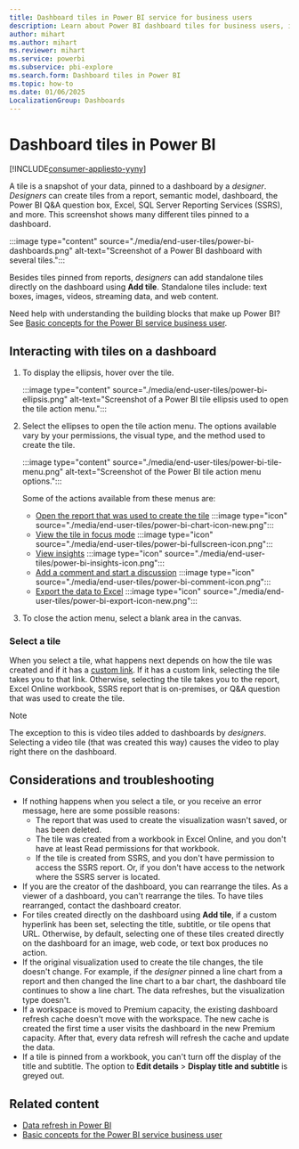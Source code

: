 ```yaml
---
title: Dashboard tiles in Power BI service for business users
description: Learn about Power BI dashboard tiles for business users, including tiles that are created from SQL Server Reporting Services (SSRS).
author: mihart
ms.author: mihart
ms.reviewer: mihart
ms.service: powerbi
ms.subservice: pbi-explore
ms.search.form: Dashboard tiles in Power BI
ms.topic: how-to
ms.date: 01/06/2025
LocalizationGroup: Dashboards
---
```


# Dashboard tiles in Power BI

[!INCLUDE[consumer-appliesto-yyny](../includes/consumer-appliesto-ynny.md)]

A tile is a snapshot of your data, pinned to a dashboard by a *designer*. *Designers* can create tiles from a report, semantic model, dashboard, the Power BI Q&A question box, Excel, SQL Server Reporting Services (SSRS), and more. This screenshot shows many different tiles pinned to a dashboard.

:::image type="content" source="./media/end-user-tiles/power-bi-dashboards.png" alt-text="Screenshot of a Power BI dashboard with several tiles.":::

Besides tiles pinned from reports, *designers* can add standalone tiles directly on the dashboard using **Add tile**. Standalone tiles include: text boxes, images, videos, streaming data, and web content.

Need help with understanding the building blocks that make up Power BI? See [Basic concepts for the Power BI service business user](end-user-basic-concepts.md).

## Interacting with tiles on a dashboard

1. To display the ellipsis, hover over the tile.

   :::image type="content" source="./media/end-user-tiles/power-bi-ellipsis.png" alt-text="Screenshot of a Power BI tile ellipsis used to open the tile action menu.":::

2. Select the ellipses to open the tile action menu. The options available vary by your permissions, the visual type, and the method used to create the tile.

   :::image type="content" source="./media/end-user-tiles/power-bi-tile-menu.png" alt-text="Screenshot of the Power BI tile action menu options.":::

   Some of the actions available from these menus are:

   - [Open the report that was used to create the tile](end-user-reports.md) :::image type="icon" source="./media/end-user-tiles/power-bi-chart-icon-new.png":::  
   - [View the tile in focus mode](end-user-focus.md) :::image type="icon" source="./media/end-user-tiles/power-bi-fullscreen-icon.png":::
   - [View insights](end-user-insights.md) :::image type="icon" source="./media/end-user-tiles/power-bi-insights-icon.png":::
   - [Add a comment and start a discussion](end-user-comment.md)  :::image type="icon" source="./media/end-user-tiles/power-bi-comment-icon.png":::
   - [Export the data to Excel](/power-bi/visuals/power-bi-visualization-export-data)  :::image type="icon" source="./media/end-user-tiles/power-bi-export-icon-new.png":::

3. To close the action menu, select a blank area in the canvas.

### Select a tile

When you select a tile, what happens next depends on how the tile was created and if it has a [custom link](../create-reports/service-dashboard-edit-tile.md). If it has a custom link, selecting the tile takes you to that link. Otherwise, selecting the tile takes you to the report, Excel Online workbook, SSRS report that is on-premises, or Q&A question that was used to create the tile.

> [!NOTE]
> The exception to this is video tiles added to dashboards by *designers*. Selecting a video tile (that was created this way) causes the video to play right there on the dashboard.
>

## Considerations and troubleshooting

- If nothing happens when you select a tile, or you receive an error message, here are some possible reasons:
  - The report that was used to create the visualization wasn't saved, or has been deleted.
  - The tile was created from a workbook in Excel Online, and you don't have at least Read permissions for that workbook.
  - If the tile is created from SSRS, and you don't have permission to access the SSRS report. Or, if you don't have access to the network where the SSRS server is located.
- If you are the creator of the dashboard, you can rearrange the tiles. As a viewer of a dashboard, you can't rearrange the tiles. To have tiles rearranged, contact the dashboard creator. 
- For tiles created directly on the dashboard using **Add tile**, if a custom hyperlink has been set, selecting the title, subtitle, or tile opens that URL. Otherwise, by default, selecting one of these tiles created directly on the dashboard for an image, web code, or text box produces no action.
- If the original visualization used to create the tile changes, the tile doesn't change. For example, if the *designer* pinned a line chart from a report and then changed the line chart to a bar chart, the dashboard tile continues to show a line chart. The data refreshes, but the visualization type doesn't.
- If a workspace is moved to Premium capacity, the existing dashboard refresh cache doesn't move with the workspace. The new cache is created the first time a user visits the dashboard in the new Premium capacity. After that, every data refresh will refresh the cache and update the data.
- If a tile is pinned from a workbook, you can't turn off the display of the title and subtitle. The option to **Edit details** > **Display title and subtitle** is greyed out.

## Related content

- [Data refresh in Power BI](../connect-data/refresh-data.md)
- [Basic concepts for the Power BI service business user](end-user-basic-concepts.md)
